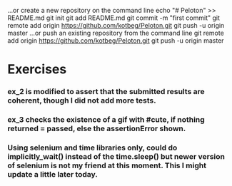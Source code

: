 …or create a new repository on the command line
echo "# Peloton" >> README.md
git init
git add README.md
git commit -m "first commit"
git remote add origin https://github.com/kotbeg/Peloton.git
git push -u origin master
…or push an existing repository from the command line
git remote add origin https://github.com/kotbeg/Peloton.git
git push -u origin master

# Exercises

### ex_2 is modified to assert that the submitted results are coherent, though I did not add more tests.

### ex_3 checks the existence of a gif with #cute, if nothing returned = passed, else the assertionError shown.

### Using selenium and time libraries only, could do implicitly_wait() instead of the time.sleep() but newer version of selenium is not my friend at this moment. This I might update a little later today.